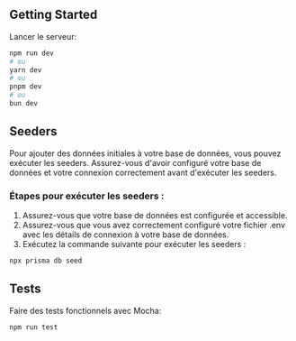 ## Getting Started

Lancer le serveur:

```bash
npm run dev
# ou
yarn dev
# ou
pnpm dev
# ou
bun dev
```

## Seeders

Pour ajouter des données initiales à votre base de données, vous pouvez exécuter les seeders. Assurez-vous d'avoir configuré votre base de données et votre connexion correctement avant d'exécuter les seeders.

### Étapes pour exécuter les seeders :

1. Assurez-vous que votre base de données est configurée et accessible.
2. Assurez-vous que vous avez correctement configuré votre fichier .env avec les détails de connexion à votre base de données.
3. Exécutez la commande suivante pour exécuter les seeders :

```bash
npx prisma db seed
```

## Tests

Faire des tests fonctionnels avec Mocha:

```bash
npm run test
``` 
